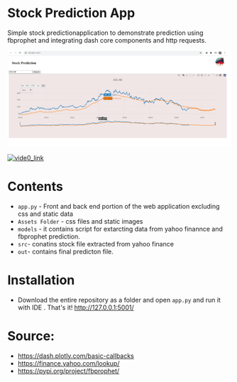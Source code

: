 # Stock Prediction App

Simple stock predictionapplication to demonstrate prediction using fbprophet and integrating dash core components and http requests. 


![](view.PNG)


[![vide0_link](https://i.imgur.com/vKb2F1B.png)](https://www.youtube.com/watch?v=tt96f5L5u4c)


# Contents

* ```app.py``` - Front and back end portion of the web application excluding css and static data
* ```Assets Folder```  - css files and static images
* ```models``` - it contains script for extarcting data from yahoo finannce and fbprophet prediction.
* ```src```- conatins stock file extracted from yahoo finance
* ```out```- contains final predicton file.

# Installation

* Download the entire repository as a folder and open ```app.py``` and run it with IDE . That's it!
   http://127.0.0.1:5001/
   
# Source: 
 *  https://dash.plotly.com/basic-callbacks
 *  https://finance.yahoo.com/lookup/
 *  https://pypi.org/project/fbprophet/



